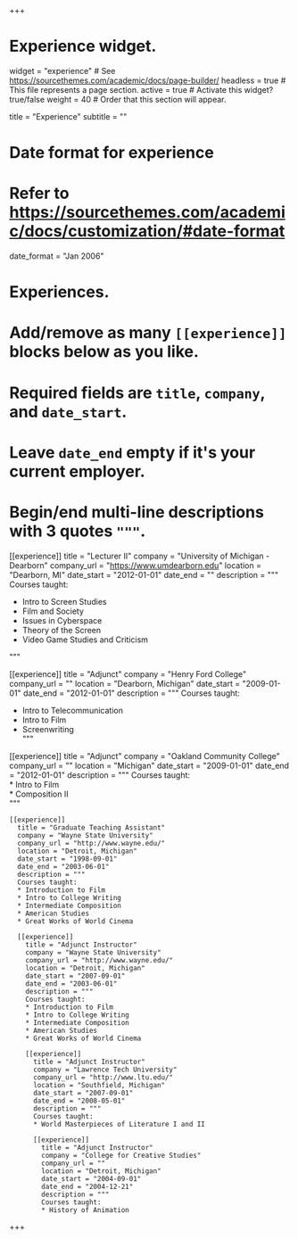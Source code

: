 +++
# Experience widget.
widget = "experience"  # See https://sourcethemes.com/academic/docs/page-builder/
headless = true  # This file represents a page section.
active = true  # Activate this widget? true/false
weight = 40  # Order that this section will appear.

title = "Experience"
subtitle = ""

# Date format for experience
#   Refer to https://sourcethemes.com/academic/docs/customization/#date-format
date_format = "Jan 2006"

# Experiences.
#   Add/remove as many `[[experience]]` blocks below as you like.
#   Required fields are `title`, `company`, and `date_start`.
#   Leave `date_end` empty if it's your current employer.
#   Begin/end multi-line descriptions with 3 quotes `"""`.
[[experience]]
  title = "Lecturer II"
  company = "University of Michigan - Dearborn"
  company_url = "https://www.umdearborn.edu"
  location = "Dearborn, MI"
  date_start = "2012-01-01"
  date_end = ""
  description = """
  Courses taught:  
  * Intro to Screen Studies  
  * Film and Society  
  * Issues in Cyberspace  
  * Theory of the Screen  
  * Video Game Studies and Criticism  

  """

[[experience]]
  title = "Adjunct"
  company = "Henry Ford College"
  company_url = ""
  location = "Dearborn, Michigan"
  date_start = "2009-01-01"
  date_end = "2012-01-01"
  description = """
  Courses taught:  
  * Intro to Telecommunication  
  * Intro to Film  
  * Screenwriting  
  """

  [[experience]]
    title = "Adjunct"
    company = "Oakland Community College"
    company_url = ""
    location = "Michigan"
    date_start = "2009-01-01"
    date_end = "2012-01-01"
    description = """
    Courses taught:    
    * Intro to Film  
    * Composition II  
    """

    [[experience]]
      title = "Graduate Teaching Assistant"
      company = "Wayne State University"
      company_url = "http://www.wayne.edu/"
      location = "Detroit, Michigan"
      date_start = "1998-09-01"
      date_end = "2003-06-01"
      description = """
      Courses taught:    
      * Introduction to Film
      * Intro to College Writing
      * Intermediate Composition
      * American Studies
      * Great Works of World Cinema

      [[experience]]
        title = "Adjunct Instructor"
        company = "Wayne State University"
        company_url = "http://www.wayne.edu/"
        location = "Detroit, Michigan"
        date_start = "2007-09-01"
        date_end = "2003-06-01"
        description = """
        Courses taught:    
        * Introduction to Film
        * Intro to College Writing
        * Intermediate Composition
        * American Studies
        * Great Works of World Cinema

        [[experience]]
          title = "Adjunct Instructor"
          company = "Lawrence Tech University"
          company_url = "http://www.ltu.edu/"
          location = "Southfield, Michigan"
          date_start = "2007-09-01"
          date_end = "2008-05-01"
          description = """
          Courses taught:    
          * World Masterpieces of Literature I and II

          [[experience]]
            title = "Adjunct Instructor"
            company = "College for Creative Studies"
            company_url = ""
            location = "Detroit, Michigan"
            date_start = "2004-09-01"
            date_end = "2004-12-21"
            description = """
            Courses taught:    
            * History of Animation

+++
